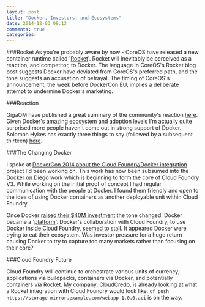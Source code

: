```yaml
---
layout: post
title: "Docker, Investors, and Ecosystems"
date: 2014-12-03 09:13
comments: true
categories: 
---
```

###Rocket
As you're probably aware by now - CoreOS have released a new container runtime called '[Rocket](https://coreos.com/blog/rocket/)'. Rocket will inevitably be perceived as a reaction, and competitor, to Docker. The language in CoreOS's Rocket blog post suggests Docker have deviated from CoreOS's preferred path, and the tone suggests an accusation of betrayal. The timing of CoreOS's announcement, the week before DockerCon EU, implies a deliberate attempt to undermine Docker's marketing.

###Reaction

GigaOM have published a great summary of the community's reaction [here](https://gigaom.com/2014/12/02/why-coreos-just-fired-a-rocket-at-docker/). Given Docker's amazing ecosystem and adoption levels I'm actually quite surprised more people haven't come out in strong support of Docker. Solomon Hykes has exactly three things to say (followed by a subsequent thirteen) [here](https://news.ycombinator.com/item?id=8682525).

###The Changing Docker

I spoke at [DockerCon 2014 about the Cloud Foundry/Docker integration](http://blog.docker.com/2014/07/dockercon-video/) project I'd been working on. This work has now been subsumed into the [Docker on Diego](https://www.youtube.com/watch?v=e76a50ZgzxM) work which is beginning to form the core of Cloud Foundry V3. While working on the initial proof of concept I had regular communication with the people at Docker. I found them friendly and open to the idea of using Docker containers as another deployable unit within Cloud Foundry.

Once Docker [raised their $40M investment](http://thenewstack.io/docker-sets-sights-on-enterprises-with-40-million-investment/) the tone changed. Docker became a '[platform](https://www.docker.com/whatisdocker/)'. Docker's collaboration with Cloud Foundry, to use Docker inside Cloud Foundry, [seemed to stall](https://docs.google.com/document/d/1IBfDDnn_Kr0_P8iUubHX3RdvGxQ9isXczhjLW3pMZiM/pub). It appeared Docker were trying to eat their ecosystem. Was investor pressure for a huge return causing Docker to try to capture too many markets rather than focusing on their core?

###Cloud Foundry Future

Cloud Foundry will continue to orchestrate various units of currency; applications via buildpacks, containers via Docker, and potentially containers via Rocket. My company, [CloudCredo](http://www.cloudcredo.com/), is already looking at what a Rocket integration with Cloud Foundry would look like. `cf push https://storage-mirror.example.com/webapp-1.0.0.aci` is on the way.